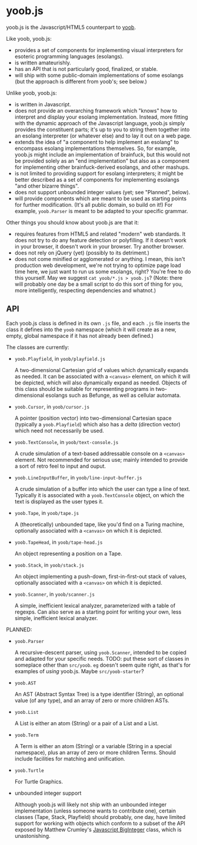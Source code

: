 yoob.js
=======

yoob.js is the Javascript/HTML5 counterpart to [yoob][].

Like yoob, yoob.js:

*   provides a set of components for implementing visual interpreters for
    esoteric programming languages (esolangs).
*   is written amateurishly.
*   has an API that is not particularly good, finalized, or stable.
*   will ship with some public-domain implementations of some esolangs
    (but the approach is different from yoob's; see below.)

Unlike yoob, yoob.js:

*   is written in Javascript.
*   does not provide an overarching framework which "knows" how to interpret
    and display your esolang implementation.  Instead, more fitting with the
    dynamic approach of the Javascript language, yoob.js simply provides the
    constituent parts; it's up to you to string them together into an esolang
    interpreter (or whatever else) and to lay it out on a web page.
*   extends the idea of "a component to help implement an esolang" to
    encompass esolang implementations themselves.  So, for example, yoob.js
    might include an implementation of brainfuck, but this would not be
    provided solely as an "end implementation" but also as a component for
    implementing other brainfuck-derived esolangs, and other mashups.
*   is not limited to providing support for esolang interpreters; it might
    be better described as a set of components for implementing esolangs "and
    other bizarre things".
*   does not support unbounded integer values (yet; see "Planned", below).
*   will provide components which are meant to be used as starting points for
    further modification.  (It's all public domain, so build on it!)  For
    example, `yoob.Parser` is meant to be adapted to your specific grammar.

Other things you should know about yoob.js are that it:

*   requires features from HTML5 and related "modern" web standards.  It does
    not try to do any feature detection or polyfilling.  If it doesn't work
    in your browser, it doesn't work in your browser.  Try another browser.
*   does not rely on jQuery (yet) (possibly to its detriment.)
*   does not come minified or agglomerated or anything.  I mean, this isn't
    production web development, we're not trying to optimize page load time
    here, we just want to run us some esolangs, right?  You're free to do
    this yourself.  May we suggest `cat yoob/*.js > yoob.js`?  (Note: there
    will probably one day be a small script to do this sort of thing for
    you, more intelligently, respecting dependencies and whatnot.)

API
---

Each yoob.js class is defined in its own `.js` file, and each `.js` file
inserts the class it defines into the `yoob` namespace (which it will create
as a new, empty, global namespace if it has not already been defined.)

The classes are currently:

*   `yoob.Playfield`, in `yoob/playfield.js`
    
    A two-dimensional Cartesian grid of values which dynamically expands as
    needed.  It can be associated with a `<canvas>` element, on which it will
    be depicted, which will also dynamically expand as needed.  Objects of
    this class should be suitable for representing programs in two-dimensional
    esolangs such as Befunge, as well as cellular automata.

*   `yoob.Cursor`, in `yoob/cursor.js`
    
    A pointer (position vector) into two-dimensional Cartesian space
    (typically a `yoob.Playfield`) which also has a _delta_ (direction
    vector) which need not necessarily be used.

*   `yoob.TextConsole`, in `yoob/text-console.js`
    
    A crude simulation of a text-based addressable console on a `<canvas>`
    element.  Not recommended for serious use; mainly intended to provide a
    sort of retro feel to input and ouput.

*   `yoob.LineInputBuffer`, in `yoob/line-input-buffer.js`
    
    A crude simulation of a buffer into which the user can type a line of
    text.  Typically it is associated with a `yoob.TextConsole` object, on
    which the text is displayed as the user types it.

*   `yoob.Tape`, in `yoob/tape.js`
    
    A (theoretically) unbounded tape, like you'd find on a Turing machine,
    optionally associated with a `<canvas>` on which it is depicted.

*   `yoob.TapeHead`, in `yoob/tape-head.js`
    
    An object representing a position on a Tape.

*   `yoob.Stack`, in `yoob/stack.js`
    
    An object implementing a push-down, first-in-first-out stack of values,
    optionally associated with a `<canvas>` on which it is depicted.

*   `yoob.Scanner`, in `yoob/scanner.js`
    
    A simple, inefficient lexical analyzer, parameterized with a table of
    regexps.  Can also serve as a starting point for writing your own, less
    simple, inefficient lexical analyzer.

PLANNED:

*   `yoob.Parser`
    
    A recursive-descent parser, using `yoob.Scanner`, intended to be copied
    and adapted for your specific needs.  TODO: put these sort of classes
    in someplace other than `src/yoob`.  `eg` doesn't seem quite right, as
    that's for examples of *using* yoob.js.  Maybe `src/yoob-starter`?

*   `yoob.AST`
    
    An AST (Abstract Syntax Tree) is a type identifier (String), an optional
    value (of any type), and an array of zero or more children ASTs.

*   `yoob.List`
    
    A List is either an atom (String) or a pair of a List and a List.

*   `yoob.Term`
    
    A Term is either an atom (String) or a variable (String in a special
    namespace), plus an array of zero or more children Terms.  Should
    include facilities for matching and unification.

*   `yoob.Turtle`
    
    For Turtle Graphics.

*   unbounded integer support
    
    Although yoob.js will likely not ship with an unbounded integer
    implementation (unless someone wants to contribute one), certain
    classes (Tape, Stack, Playfield) should probably, one day, have limited
    support for working with objects which conform to a subset of the API
    exposed by Matthew Crumley's [Javascript BigInteger][] class, which is
    unastonishing.

[yoob]: http://catseye.tc/node/yoob.html
[Javascript BigInteger]: https://github.com/silentmatt/javascript-biginteger
